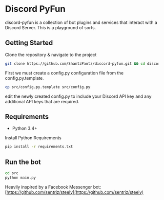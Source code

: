 # Discord PyFun

discord-pyfun is a collection of bot plugins and services that interact with a Discord Server. This is a playground of sorts.

## Getting Started
Clone the repository & navigate to the project
```bash
git clone https://github.com/ShantzPantz/discord-pyfun.git && cd discord-pyfun
```

First we must create a config.py configuration file from the config.py.template.
```bash
cp src/config.py.template src/config.py
```

edit the newly created config.py to include your Discord API key and any additional API keys that are required.

## Requirements

- Python 3.4+

Install Python Requirements
```bash
pip install -r requirements.txt
```

## Run the bot
```bash
cd src
python main.py
```

Heavily inspired by a Facebook Messenger bot: [https://github.com/sentriz/steely](https://github.com/sentriz/steely)